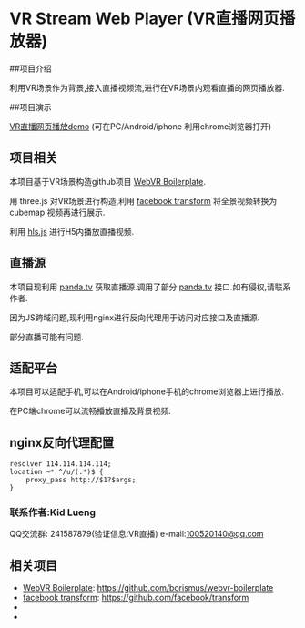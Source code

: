 # VR Stream Web Player (VR直播网页播放器)

##项目介绍

利用VR场景作为背景,接入直播视频流,进行在VR场景内观看直播的网页播放器.

##项目演示

[VR直播网页播放demo][demo] (可在PC/Android/iphone 利用chrome浏览器打开)

## 项目相关

本项目基于VR场景构造github项目 [WebVR Boilerplate][wb].

用 three.js 对VR场景进行构造,利用 [facebook transform][fbtf] 将全景视频转换为 cubemap 视频再进行展示.

利用 [hls.js][hls] 进行H5内播放直播视频.



## 直播源

本项目现利用 [panda.tv][pd] 获取直播源.调用了部分 [panda.tv][pd] 接口.如有侵权,请联系作者.

因为JS跨域问题,现利用nginx进行反向代理用于访问对应接口及直播源.

部分直播可能有问题.



## 适配平台

本项目可以适配手机,可以在Android/iphone手机的chrome浏览器上进行播放.

在PC端chrome可以流畅播放直播及背景视频. 

## nginx反向代理配置

    resolver 114.114.114.114;
    location ~* ^/u/(.*)$ {
        proxy_pass http://$1?$args;
    }
       

### 联系作者:Kid Lueng

 QQ交流群: 241587879(验证信息:VR直播) e-mail:100520140@qq.com

## 相关项目

- [WebVR Boilerplate][wb]: https://github.com/borismus/webvr-boilerplate
- [facebook transform][fbtf]: https://github.com/facebook/transform
- [hls]: https://github.com/dailymotion/hls.js
- [three.js]: https://threejs.org


[wb]: https://github.com/borismus/webvr-boilerplate
[fbtf]: https://github.com/facebook/transform
[hls]: https://github.com/dailymotion/hls.js
[three.js]: https://threejs.org
[pd]: http://panda.tv
[demo]:http://vr.kidlueng.com
